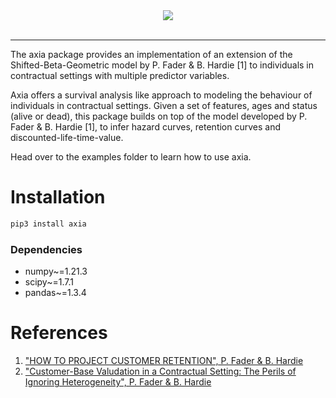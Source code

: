 <div align="center">
  <!-- <img src="https://github.com/fmfn/axia/blob/master/.github/axia-logo-2.jpg"><br><br> -->
  <img src="https://github.com/fmfn/axia/blob/master/github/axia-logo.png"><br><br>
</div>

-----------------

The axia package provides an implementation of an extension  of
the Shifted-Beta-Geometric model by P. Fader & B. Hardie [1] to individuals in
contractual settings with multiple predictor variables.

Axia offers a survival analysis like approach to modeling the
behaviour of individuals in contractual settings. Given a set of features, ages
and status (alive or dead), this package builds on top of the model developed
by P. Fader & B. Hardie [1], to infer hazard curves, retention curves and
discounted-life-time-value.

Head over to the examples folder to learn how to use axia.

Installation
======
```bash
pip3 install axia
```

### Dependencies
* numpy~=1.21.3
* scipy~=1.7.1
* pandas~=1.3.4

References
===
1. ["HOW TO PROJECT CUSTOMER RETENTION", P. Fader & B. Hardie](https://faculty.wharton.upenn.edu/wp-content/uploads/2012/04/Fader_hardie_jim_07.pdf)
2. ["Customer-Base Valudation in a Contractual Setting: The Perils of Ignoring
Heterogeneity", P. Fader & B. Hardie](https://pdfs.semanticscholar.org/d620/c9a463b9d09d433e01ecec4db083bb4a2ac9.pdf?_ga=2.242218690.1394399945.1550257837-1536596951.1529000020)
